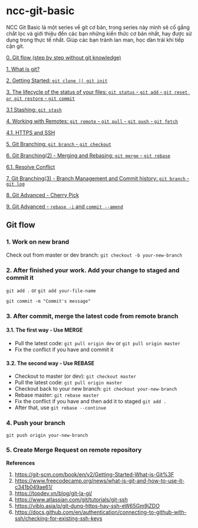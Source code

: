 # ncc-git-basic

NCC Git Basic là một series về git cơ bản, trong series này mình sẽ cố gắng chắt lọc và giới thiệu đến các bạn những kiến thức cơ bản nhất, hay được sử dụng trong thực tế nhất. Giúp các bạn tránh lan man, học dàn trải khi tiếp cận git.

[0. Git flow (step by step without git knowledge)](#git-flow)

[1. What is git?](./book/01-what-is-git.md)

[2. Getting Started: `git clone || git init`](./book/02-get-started.md)

[3. The lifecycle of the status of your files: `git status` - `git add` - `git reset or git restore` - `git commit`](./book/03-lifecycle-of-the-status.md)

[3.1 Stashing: `git stash`](./book/03-lifecycle-of-the-status.md#8-git-stash)

[4. Working with Remotes: `git remote` - `git pull` - `git push` - `git fetch`](./book/04-working-with-remotes.md)

[4.1. HTTPS and SSH](./book/04-working-with-remote.md)

[5. Git Branching: `git branch` - `git checkout`](./book/05-git-branching.md)

[6. Git Branching(2) - Merging and Rebasing: `git merge` - `git rebase`](./book/06-git-branching-2-merging-and-rebasing.d)

[6.1. Resolve Conflict](./book/06-git-branching-2-merging-and-rebasing.md)

[7. Git Branching(3) - Branch Management and Commit history: `git branch` - `git log`](./book/07-git-branching-branch-management-and-commit-history.md)

[8. Git Advanced - Cherry Pick](#)

[9. Git Advanced - `rebase -i` and `commit --amend`](#)

## Git flow

### 1. Work on new brand

Check out from master or dev branch: `git checkout -b your-new-branch`

### 2. After finished your work. Add your change to staged and commit it

`git add .` or `git add your-file-name`

`git commit -m "Commit's message"`

### 3. After commit, merge the latest code from remote branch

#### 3.1. The first way - Use MERGE

- Pull the latest code: `git pull origin dev` or `git pull origin master`
- Fix the conflict if you have and commit it

#### 3.2. The second way - Use REBASE

- Checkout to master (or dev): `git checkout master`
- Pull the latest code: `git pull origin master`
- Checkout back to your new branch: `git checkout your-new-branch`
- Rebase master: `git rebase master`
- Fix the conflict if you have and then add it to staged `git add .`
- After that, use `git rebase --continue`

### 4. Push your branch

`git push origin your-new-branch`

### 5. Create Merge Request on remote repository

**References**

1. https://git-scm.com/book/en/v2/Getting-Started-What-is-Git%3F
2. https://www.freecodecamp.org/news/what-is-git-and-how-to-use-it-c341b049ae61/
3. https://topdev.vn/blog/git-la-gi/
4. https://www.atlassian.com/git/tutorials/git-ssh
5. https://viblo.asia/p/git-dung-https-hay-ssh-eW65Gm9jZDO
6. https://docs.github.com/en/authentication/connecting-to-github-with-ssh/checking-for-existing-ssh-keys
